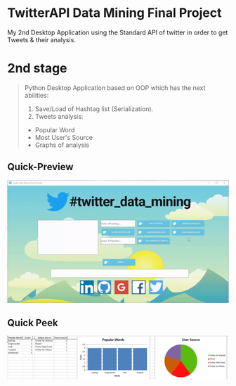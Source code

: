 # TwitterAPI Data Mining Final Project
My 2nd Desktop Application using the Standard API of twitter in order to get Tweets & their analysis.

# 2nd stage
>Python Desktop Application based on OOP which has the next abilities:
>1. Save/Load of Hashtag list (Serialization).
>2. Tweets analysis:
>- Popular Word
>- Most User's Source
>- Graphs of analysis

## Quick-Preview
<img src="https://github.com/natylaza89/TwiterAPI_Data_Mining/blob/master/2nd_stage/twitter.gif">

## Quick Peek
<img src="https://github.com/natylaza89/TwiterAPI_Data_Mining/blob/master/2nd_stage/graph.png">

